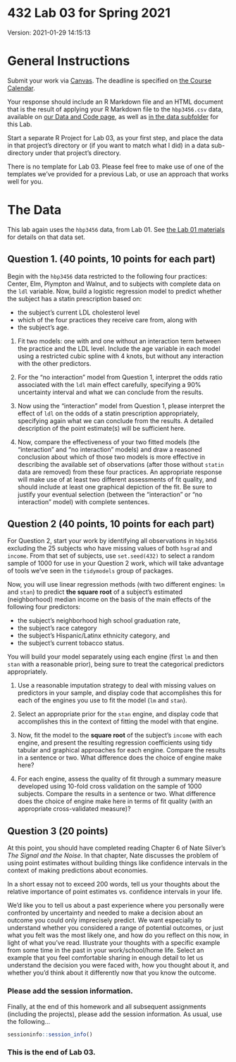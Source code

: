 432 Lab 03 for Spring 2021
================

Version: 2021-01-29 14:15:13

# General Instructions

Submit your work via [Canvas](https://canvas.case.edu/). The deadline is
specified on [the Course
Calendar](https://github.com/THOMASELOVE/432/calendar.html).

Your response should include an R Markdown file and an HTML document
that is the result of applying your R Markdown file to the `hbp3456.csv`
data, available on [our Data and Code
page](https://github.com/THOMASELOVE/432-data), as well as [in the data
subfolder](https://github.com/THOMASELOVE/432-2021/tree/master/labs/lab03/data)
for this Lab.

Start a separate R Project for Lab 03, as your first step, and place the
data in that project’s directory or (if you want to match what I did) in
a data sub-directory under that project’s directory.

There is no template for Lab 03. Please feel free to make use of one of
the templates we’ve provided for a previous Lab, or use an approach that
works well for you.

# The Data

This lab again uses the `hbp3456` data, from Lab 01. See [the Lab 01
materials](https://github.com/THOMASELOVE/432-2021/tree/master/labs/lab01)
for details on that data set.

## Question 1. (40 points, 10 points for each part)

Begin with the `hbp3456` data restricted to the following four
practices: Center, Elm, Plympton and Walnut, and to subjects with
complete data on the `ldl` variable. Now, build a logistic regression
model to predict whether the subject has a statin prescription based on:

-   the subject’s current LDL cholesterol level
-   which of the four practices they receive care from, along with
-   the subject’s age.

1.  Fit two models: one with and one without an interaction term between
    the practice and the LDL level. Include the age variable in each
    model using a restricted cubic spline with 4 knots, but without any
    interaction with the other predictors.

2.  For the “no interaction” model from Question 1, interpret the odds
    ratio associated with the `ldl` main effect carefully, specifying a
    90% uncertainty interval and what we can conclude from the results.

3.  Now using the “interaction” model from Question 1, please interpret
    the effect of `ldl` on the odds of a statin prescription
    appropriately, specifying again what we can conclude from the
    results. A detailed description of the point estimate(s) will be
    sufficient here.

4.  Now, compare the effectiveness of your two fitted models (the
    “interaction” and “no interaction” models) and draw a reasoned
    conclusion about which of those two models is more effective in
    describing the available set of observations (after those without
    `statin` data are removed) from these four practices. An appropriate
    response will make use of at least two different assessments of fit
    quality, and should include at least one graphical depiction of the
    fit. Be sure to justify your eventual selection (between the
    “interaction” or “no interaction” model) with complete sentences.

## Question 2 (40 points, 10 points for each part)

For Question 2, start your work by identifying all observations in
`hbp3456` excluding the 25 subjects who have missing values of both
`hsgrad` and `income`. From that set of subjects, use `set.seed(432)` to
select a random sample of 1000 for use in your Question 2 work, which
will take advantage of tools we’ve seen in the `tidymodels` group of
packages.

Now, you will use linear regression methods (with two different engines:
`lm` and `stan`) to predict **the square root** of a subject’s estimated
(neighborhood) median income on the basis of the main effects of the
following four predictors:

-   the subject’s neighborhood high school graduation rate,
-   the subject’s race category
-   the subject’s Hispanic/Latinx ethnicity category, and
-   the subject’s current tobacco status.

You will build your model separately using each engine (first `lm` and
then `stan` with a reasonable prior), being sure to treat the
categorical predictors appropriately.

1.  Use a reasonable imputation strategy to deal with missing values on
    predictors in your sample, and display code that accomplishes this
    for each of the engines you use to fit the model (`lm` and `stan`).

2.  Select an appropriate prior for the `stan` engine, and display code
    that accomplishes this in the context of fitting the model with that
    engine.

3.  Now, fit the model to the **square root** of the subject’s `income`
    with each engine, and present the resulting regression coefficients
    using tidy tabular and graphical approaches for each engine. Compare
    the results in a sentence or two. What difference does the choice of
    engine make here?

4.  For each engine, assess the quality of fit through a summary measure
    developed using 10-fold cross validation on the sample of 1000
    subjects. Compare the results in a sentence or two. What difference
    does the choice of engine make here in terms of fit quality (with an
    appropriate cross-validated measure)?

## Question 3 (20 points)

At this point, you should have completed reading Chapter 6 of Nate
Silver’s *The Signal and the Noise*. In that chapter, Nate discusses the
problem of using point estimates without building things like confidence
intervals in the context of making predictions about economies.

In a short essay not to exceed 200 words, tell us your thoughts about
the relative importance of point estimates vs. confidence intervals in
your life.

We’d like you to tell us about a past experience where you personally
were confronted by uncertainty and needed to make a decision about an
outcome you could only imprecisely predict. We want especially to
understand whether you considered a range of potential outcomes, or just
what you felt was the most likely one, and how do you reflect on this
now, in light of what you’ve read. Illustrate your thoughts with a
specific example from some time in the past in your work/school/home
life. Select an example that you feel comfortable sharing in enough
detail to let us understand the decision you were faced with, how you
thought about it, and whether you’d think about it differently now that
you know the outcome.

### Please add the session information.

Finally, at the end of this homework and all subsequent assignments
(including the projects), please add the session information. As usual,
use the following…

``` r
sessioninfo::session_info()
```

### This is the end of Lab 03.
